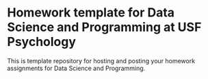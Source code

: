 # Homework template for Data Science and Programming at USF Psychology

This is template repository for hosting and posting your homework assignments for Data Science and Programming.
